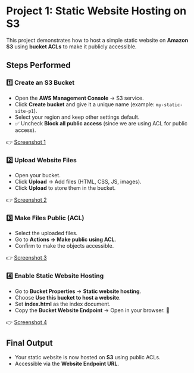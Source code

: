 
# Project 1: Static Website Hosting on S3 
This project demonstrates how to host a simple static website on **Amazon S3** using **bucket ACLs** to make it publicly accessible.

##  Steps Performed

### 1️⃣ Create an S3 Bucket
- Open the **AWS Management Console** → S3 service.  
- Click **Create bucket** and give it a unique name (example: `my-static-site-p1`).  
- Select your region and keep other settings default.  
- ✅ Uncheck **Block all public access** (since we are using ACL for public access).  

👉 [Screenshot 1](https://github.com/Varunkumarmaroju/Aws-Projects/raw/main/S3/Projects/P1/Images/Screenshot%202025-08-25%20010307.png)

### 2️⃣ Upload Website Files
- Open your bucket.  
- Click **Upload** → Add files (HTML, CSS, JS, images).  
- Click **Upload** to store them in the bucket.  

👉 [Screenshot 2](https://github.com/Varunkumarmaroju/Aws-Projects/raw/main/S3/Projects/P1/Images/Screenshot%202025-08-25%20010330.png)

### 3️⃣ Make Files Public (ACL)
- Select the uploaded files.  
- Go to **Actions → Make public using ACL**.  
- Confirm to make the objects accessible.  

👉 [Screenshot 3](https://github.com/Varunkumarmaroju/Aws-Projects/raw/main/S3/Projects/P1/Images/Screenshot%202025-08-25%20010351.png)

### 4️⃣ Enable Static Website Hosting
- Go to **Bucket Properties** → **Static website hosting**.  
- Choose **Use this bucket to host a website**.  
- Set **index.html** as the index document.  
- Copy the **Bucket Website Endpoint** → Open in your browser. 🎉  

👉 [Screenshot 4](/Images.png)

##  Final Output
- Your static website is now hosted on **S3** using public ACLs.  
- Accessible via the **Website Endpoint URL**.  
